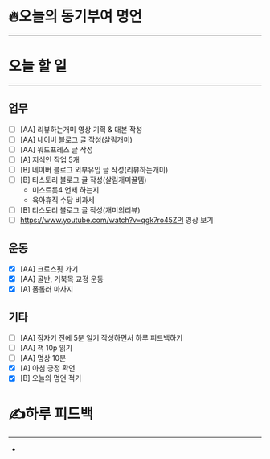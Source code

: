# 🔥오늘의 동기부여 명언

---
>

# 오늘 할 일
---
## 업무
- [ ] [AA] 리뷰하는개미 영상 기획 & 대본 작성
- [ ] [AA] 네이버 블로그 글 작성(살림개미)
- [ ] [AA] 워드프레스 글 작성
- [ ] [A] 지식인 작업 5개
- [ ] [B] 네이버 블로그 외부유입 글 작성(리뷰하는개미)
- [ ] [B] 티스토리 블로그 글 작성(살림개미꿀템)
	- 미스트롯4 언제 하는지
	- 육아휴직 수당 비과세
- [ ] [B] 티스토리 블로그 글 작성(개미의리뷰)
- [ ] https://www.youtube.com/watch?v=qgk7ro45ZPI 영상 보기

## 운동
- [x] [AA] 크로스핏 가기
- [x] [AA] 골반, 거북목 교정 운동
- [x] [A] 폼롤러 마사지

## 기타
- [ ] [AA] 잠자기 전에 5분 일기 작성하면서 하루 피드백하기
- [ ] [AA] 책 10p 읽기
- [ ] [AA] 명상 10분
- [x] [A] 아침 긍정 확언
- [x] [B] 오늘의 명언 적기

# ✍하루 피드백
---
- 